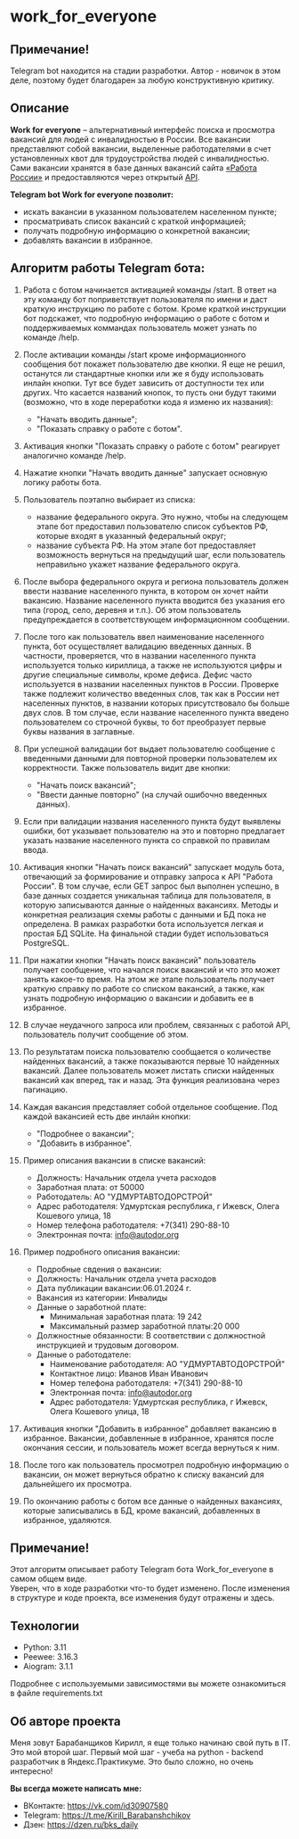 # work_for_everyone

## Примечание!
Telegram bot находится на стадии разработки. Автор - новичок в этом деле, поэтому будет благодарен за любую конструктивную критику.

## Описание
**Work for everyone** – альтернативный интерфейс поиска и просмотра вакансий для людей с инвалидностью в России.
 Все вакансии представляют собой вакансии, выделенные работодателями в счет установленных квот для трудоустройства людей с инвалидностью. 
 Сами вакансии хранятся в базе данных вакансий сайта [«Работа России»](https://trudvsem.ru/) и предоставляются через открытый [API](https://trudvsem.ru/opendata/api).


**Telegram bot Work for everyone позволит:**
- искать вакансии в указанном пользователем населенном пункте;
- просматривать список вакансий с краткой информацией;
- получать подробную информацию о конкретной вакансии;
- добавлять вакансии в избранное.


## Алгоритм работы Telegram бота:

1. Работа с ботом начинается активацией команды /start. В ответ на эту команду бот поприветствует пользователя по имени и даст краткую инструкцию по работе с ботом.
Кроме краткой инструкции бот подскажет, что подробную информацию о работе с ботом и поддерживаемых коммандах пользователь может узнать по команде /help.  

2. После активации команды /start кроме информационного сообщения бот покажет пользователю две кнопки. Я еще не решил, останутся ли стандартные кнопки или же я буду использовать
инлайн кнопки. Тут все будет зависить от доступности тех или других. Что касается названий кнопок, то пусть они будут такими (возможно, что в ходе переработки кода я изменю их названия):
    - "Начать вводить данные";
    - "Показать справку о работе с ботом".

3. Активация кнопки "Показать справку о работе с ботом" реагирует аналогично команде /help.

4. Нажатие кнопки "Начать вводить данные" запускает основную логику работы бота.

5. Пользователь поэтапно выбирает из списка:
    - название федерального округа. Это нужно, чтобы на следующем этапе бот предоставил пользователю список субъектов РФ, которые входят в указанный федеральный округ;
    - название субъекта РФ. На этом этапе бот предоставляет возможность вернуться на предыдущий шаг, если пользователь неправильно укажет название федерального округа.

6. После выбора федерального округа и региона пользователь должен ввести название населенного пункта, в котором он хочет найти вакансию. 
Название населенного пункта вводится без указания его типа (город, село, деревня и т.п.). Об этом пользователь предупреждается в соответствующем информационном сообщении.

7. После того как пользователь ввел наименование населенного пункта, бот осуществляет валидацию введенных данных. 
В частности, проверяется, что в названии населенного пункта используется только кириллица, а также не используются цифры и другие специальные символы, кроме дефиса. 
Дефис часто используется в названии населенных пунктов в России. Проверке также подлежит количество введенных слов, так как в России нет населенных пунктов, в названии которых 
присутствовало бы больше двух слов. В том случае, если название населенного пункта введено пользователем со строчной буквы, то бот преобразует первые буквы названия в заглавные. 

8. При успешной валидации бот выдает пользователю сообщение с введенными данными для повторной проверки пользователем их корректности. Также пользователь видит две кнопки:
    - "Начать поиск вакансий";
    - "Ввести данные повторно" (на случай ошибочно введенных данных).

9. Если при валидации названия населенного пункта будут выявлены ошибки, бот указывает пользователю на это и повторно предлагает указать название населенного пункта со справкой по правилам ввода.

10. Активация кнопки "Начать поиск вакансий" запускает модуль бота, отвечающий за формирование и отправку запроса к API "Работа России". 
В том случае, если GET запрос был выполнен успешно, в базе данных создается уникальная таблица для пользователя, в которую записываются данные о найденных вакансиях. 
Методы и конкретная реализация схемы работы с данными и БД пока не определена. В рамках разработки бота используется легкая и простая БД SQLite. 
На финальной стадии будет использоваться PostgreSQL.

11. При нажатии кнопки "Начать поиск вакансий" пользователь получает сообщение, что начался поиск вакансий и что это может занять какое-то время. 
На этом же этапе пользователь получает краткую справку по работе со списком вакансий, а также, как узнать подробную информацию о вакансии и добавить ее в избранное.

12. В случае неудачного запроса или проблем, связанных с работой API, пользователь получит сообщение об этом.

13. По результатам поиска пользователю сообщается о количестве найденных вакансий, а также показываются первые 10 найденных вакансий.
Далее пользователь может листать списки найденных вакансий как вперед, так и назад. Эта функция реализована через пагинацию.

14. Каждая вакансия представляет собой отдельное сообщение. Под каждой вакансией есть две инлайн кнопки:
    - "Подробнее о вакансии";
    - "Добавить в избранное".

15. Пример описания вакансии в списке вакансий:
    - Должность: Начальник отдела учета расходов
    - Заработная плата: от 50000
    - Работодатель: АО "УДМУРТАВТОДОРСТРОЙ"
    - Адрес работодателя: Удмуртская республика, г Ижевск, Олега Кошевого улица, 18
    - Номер телефона работодателя: +7(341) 290-88-10
    - Электронная почта: info@autodor.org

16. Пример подробного описания вакансии:
    - Подробные свдения о вакансии:
    - Должность: Начальник отдела учета расходов
    - Дата публикации вакансии:06.01.2024 г.
    - Вакансия из категории: Инвалиды
    - Данные о заработной плате:
        - Минимальная заработная плата: 19 242
        - Максимальный размер заработной платы:20 000
    - Должностные обязанности: В соответствии с должностной инструкцией и трудовым договором.
    - Данные о работодателе:
        - Наименование работодателя: АО "УДМУРТАВТОДОРСТРОЙ"
        - Контактное лицо: Иванов Иван Иванович
        - Номер телефона работодателя: +7(341) 290-88-10
        - Электронная почта: info@autodor.org
        - Адрес работодателя: Удмуртская республика, г Ижевск, Олега Кошевого улица, 18

17. Активация кнопки "Добавить в избранное" добавляет вакансию в избранное. Вакансии, добавленные в избранное, хранятся после окончания сессии, и пользователь может всегда вернуться к ним.

18. После того как пользователь просмотрел подробную информацию о вакансии, он может вернуться обратно к списку вакансий для дальнейшего их просмотра.

19. По окончанию работы с ботом все данные о найденных вакансиях, которые записывались в БД, кроме вакансий, добавленных в избранное, удаляются. 

## Примечание!
Этот алгоритм описывает работу Telegram бота Work_for_everyone в самом общем виде.  
Уверен, что в ходе разработки что-то будет изменено. После изменения в структуре и коде проекта, все изменения будут отражены и здесь.

## Технологии
- Python: 3.11
- Peewee: 3.16.3
- Aiogram: 3.1.1

Подробнее с используемыми зависимостями вы можете ознакомиться в файле requirements.txt

## Об авторе проекта
Меня зовут Барабанщиков Кирилл, я еще только начинаю свой путь в IT.  
Это мой второй шаг. Первый мой шаг - учеба на python - backend разработчик в Яндекс.Практикуме. Это было сложно, но очень интересно!

**Вы всегда можете написать мне:**
- ВКонтакте: https://vk.com/id30907580
- Telegram: https://t.me/Kirill_Barabanshchikov
- Дзен: https://dzen.ru/bks_daily
